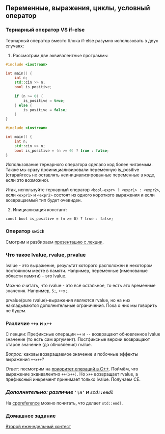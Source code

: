 ## Переменные, выражения, циклы, условный оператор

### Тернарный оператор VS if-else

Тернарный оператор вместо блока if-else разумно использовать в двух случаях:
1. Рассмотрим две эквивалентные программы

```C++
#include <iostream>

int main() {
    int n;
    std::cin >> n;
    bool is_positive;
    
    if (n >= 0) {
        is_positive = true;
    } else {
        is_positive = false;
    }
}
```

```C++
#include <iostream>

int main() {
    int n;
    std::cin >> n;
    bool is_positive = (n >= 0) ? true : false;
}
```

Использование тернарного оператора сделало код более читаемым. 
Также мы сразу проинициализировали переменную is_positive (старайтесь не оставлять неинициализированные переменные в коде, если это возможно).

Итак, используйте тернарный оператор `<bool-expr> ? <expr1> : <expr2>`, если `<expr1>` и `<expr2>` состоят из одного короткого выражения и если возвращаемый тип будет очевиден.

2. Инициализация констант: 

`const bool is_positive = (n >= 0) ? true : false;`

### Оператор `swich`

Смотрим и разбираем [презентацию с лекции](https://docs.yandex.ru/docs/view?url=ya-disk-public%3A%2F%2FjjmCa5bP3BIA6WYDVc4Osk2mqQoUGaEz5lZgwh1AtVx5j8aMq8F3bfwCGrlzxFkEq%2FJ6bpmRyOJonT3VoXnDag%3D%3D%3A%2F02-Variables%26Expressions%26Statements%2FConditional.pdf&name=Conditional.pdf&nosw=1).

### Что такое lvalue, rvalue, prvalue
lvalue - это выражение, результат которого расположен в некотором постоянном месте в памяти. Например, переменные (именованые области памяти) - это lvalue.

Можно считать, что rvalue - это всё остальное, то есть это временные значения. Например, `5;`, `++x;`.

prvalue(pure rvalue)-выражения являются rvalue, но на них накладываются дополнительные ограничения. Пока о них мы говорить не будем.

### Различие `++x` и `x++`

С лекции: Префиксные операции `++` и `--` возвращают обновленное lvalue значение (то
есть сам аргумент). Постфиксные версии возвращают старое значение (до обновления) rvalue.

*Вопрос:* каковы возвращаемое значение и побочные эффекты выражения `++x++`?

*Ответ:* посмотрим на [приоритет операций в С++](http://cppstudio.com/post/302/). Поймём, что выражение эквивалентно 
`++(x++)`. Но `x++` возвращает rvalue, а префиксный инкремент принимает только lvalue. 
Получаем CE.

### *Дополнительно: pазличие `'\n'` и `std::endl`*

На [cppreference](https://en.cppreference.com/w/cpp/io/manip/endl) можно почитать, что делает `std::endl`.

### Домашнее задание

[Второй еженедельный контест](https://contest.yandex.ru/contest/40251/enter/)
